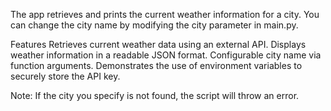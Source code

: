 The app retrieves and prints the current weather information for a city. You can change the city name by modifying the city parameter in main.py.

Features
Retrieves current weather data using an external API.
Displays weather information in a readable JSON format.
Configurable city name via function arguments.
Demonstrates the use of environment variables to securely store the API key.

Note: If the city you specify is not found, the script will throw an error.
